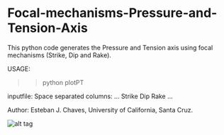 # Focal-mechanisms-Pressure-and-Tension-Axis

This python code generates the Pressure and Tension axis using focal mechanisms (Strike, Dip and Rake). 

USAGE: 
>> python plotPT

inputfile: Space separated columns:
...
Strike Dip Rake
...

Author: Esteban J. Chaves, University of California, Santa Cruz. 

![alt tag](https://github.com/echavess/Focal-mechanisms-Pressure-and-Tension-Axis/blob/master/P_and_T_axis.png)
